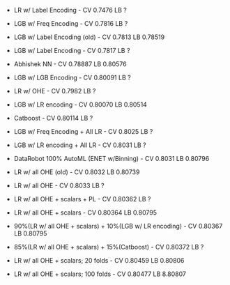 * LR w/ Label Encoding - CV 0.7476 LB ?
* LGB w/ Freq Encoding - CV 0.7816 LB ?
* LGB w/ Label Encoding (old) - CV 0.7813 LB 0.78519 
* LGB w/ Label Encoding - CV 0.7817 LB ?
* Abhishek NN - CV 0.78887 LB 0.80576
* LGB w/ LGB Encoding - CV 0.80091 LB ?
* LR w/ OHE - CV 0.7982 LB ?
* LGB w/ LR encoding - CV 0.80070 LB 0.80514
* Catboost - CV 0.80114 LB ?
* LGB w/ Freq Encoding + All LR - CV 0.8025 LB ?
* LGB w/ LR encoding + All LR - CV 0.8031 LB ?
* DataRobot 100% AutoML (ENET w/Binning) - CV 0.8031 LB 0.80796
* LR w/ all OHE (old) - CV 0.8032 LB 0.80739
* LR w/ all OHE - CV 0.8033 LB ?
* LR w/ all OHE + scalars + PL - CV 0.80362 LB ?
* LR w/ all OHE + scalars - CV 0.80364 LB 0.80795

* 90%(LR w/ all OHE + scalars) + 10%(LGB w/ LR encoding) - CV 0.80367 LB 0.80795
* 85%(LR w/ all OHE + scalars) + 15%(Catboost) - CV 0.80372 LB ?

* LR w/ all OHE + scalars; 20 folds - CV 0.80459 LB 0.80806 
* LR w/ all OHE + scalars; 100 folds - CV 0.80477 LB 8.80807
